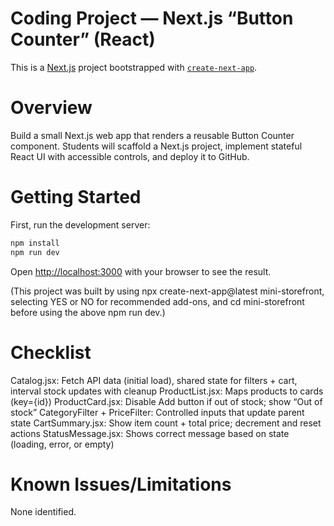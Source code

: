 <h1>Coding Project — Next.js “Button Counter” (React)</h1>

This is a [Next.js](https://nextjs.org) project bootstrapped with [`create-next-app`](https://nextjs.org/docs/app/api-reference/cli/create-next-app).

<h1>Overview</h1>

Build a small Next.js web app that renders a reusable Button Counter component. Students will scaffold a Next.js project, implement stateful React UI with accessible controls, and deploy it to GitHub.


<h1>Getting Started</h1>

First, run the development server:

```bash
npm install
npm run dev
```

Open [http://localhost:3000](http://localhost:3000) with your browser to see the result.

(This project was built by using npx create-next-app@latest mini-storefront, selecting YES or NO for recommended add-ons, and cd mini-storefront before using the above npm run dev.)

<h1>Checklist</h1>

Catalog.jsx: Fetch API data (initial load), shared state for filters + cart, interval stock updates with cleanup
ProductList.jsx: Maps products to cards (key={id})
ProductCard.jsx: Disable Add button if out of stock; show “Out of stock”
CategoryFilter + PriceFilter: Controlled inputs that update parent state
CartSummary.jsx: Show item count + total price; decrement and reset actions
StatusMessage.jsx: Shows correct message based on state (loading, error, or empty)

<h1>Known Issues/Limitations</h1>

None identified.

